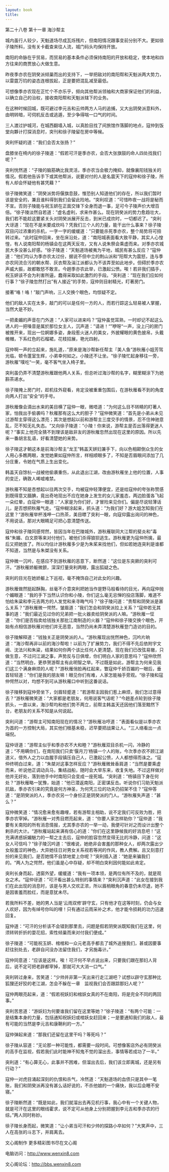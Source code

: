 ```yaml
---
layout: book
title:
---
```

第二十八卷 第十一章 海沙帮主

城内虽行人较少，天魁道场尽成瓦烁残片，但南阳情况跟事变前分别不大。更如徐子陵所料，没有关卡截查来往人流，城门码头均保持开放。

南阳的命脉在乎贸易，而贸易的基本条件必须保持南阳的开放和稳定，使本地和四方往来的商贾放心大做生意。

昨夜季亦农在阴癸派倾巢而出的支持下，一举把敌对的南阳帮和天魁派两大势力，以雷霆万钧的姿态连根拔起，正是要把混乱减至最低。

可想像季亦农现在正忙个不亦乐乎，频向其他帮派领袖和大商家保证他们的利益，以确立自己的治权，接收南阳帮和天魁派辖下的业务。

在这种时候回城，既可避过李元吉和云帅两方人马的追捕，又大出阴癸派意料外，由明转暗，可伺机反击或逃遁，至少争得喘一口气的时间。

三人渡过护城河，在城西翻墙入城，以真脸目找了间旅馆作落脚的地点，寇仲到饭堂向夥计打探消息时，突刊和徐子陵留在房中等候。

突利怀疑的道：“我们会否太张扬？”

盘膝坐在椅内的徐子陵道：“假若可汗是季亦农，会否大张旗鼓的命人四处找我们呢？”

突利恍然道：“子陵的脑筋确比我灵活，季亦农当会极力掩抑，就像襄阳钱独关的情况。假若他告诉手下或其他帮派，说要对付的人是名震天下的寇仲和徐子陵，所有人却会怀疑他有甚凭藉？”

徐子陵微笑道：”阴癸派势将偃旗息鼓，惟恐别人知道他们的存在，所以我们暂时该是安全的，兼且谁料得到我们会留此险地。“突利叹道：”可惜昨夜一战将是秘而不宣。否则子陵能与祝玉妍在正面交锋下全身而退一事，足可今子陵声价大增百倍。“徐子陵淡然自若道：”虚名虚利，求来作甚么。现在阴癸派的势力愈趋壮大，我们若不能趁这要紧关头对阴癸派展开反击，到米已成炊时，一切都迟了。“突利大讶道：”现在不是米要成炊吗？凭我们三个人的力量，能干出什么事来？徐子陵双目闪过浓重的杀机，一字一字的缓缓道：”只要能杀死季亦农，整个局势将可扭转过来。“此时寇仲回来，坐在床沿处，道：”南阳城表面看大致平静，其实人心惶惶，有人说南阳帮的杨镇会在这两天反攻，又有人说朱祭会乘虚而来。对季亦农城民大多没甚么好感。“徐子陵道：“天魁道场被夷为平地，城民有甚么反应？“寇仲道：”他们均认为季亦农太过份，据说不但中立的荆山派和“阳帮大为震怒，连与季亦农同流合污的朝水帮、灰衣帮及湍江派都认为不该弄至如此地步。但碍於季亦农声威大振，故都敢怒不敢言。今趟季亦农此举，已激起公愤。唉！若非我们插手，祝玉妍该不会为利害所逼，蠢得采取如此激烈的手段。“突利道：”现在我们应如何行事？“徐子陵忽然打出”有人接近“的手势，寇仲则目射精光，盯著房门。

接著“咯！咯！”敲门声响，三人交换个眼色，均惊疑不定。

他们的敌人实在太多，敲门的可以是任何一方的人，而若行踪这么轻易被人掌握，当然大是不妙。

一把柔媚的声音在门外道：”人家可以进来吗？“寇仲虽觉耳熟，一时却记不起这么诱人的一把嗓音是属於那位女主人，沉声道：”请进！“”咿呀“一声，没上闩的房门被推开来，现出一位婀娜多姿，身段惹火迷人的美女，外披耀眼的黄色披帛，头戴帷帽，下系红色的石榴裙，花枝招展，艳光四射。

寇仲啊一声的立起来，施礼道，．”原来是海沙帮新任帮主『美人鱼“游秋雁小姐芳驾光临，顿令蓬室生辉，小弟幸何如之。小陵还不让坐。“徐子陵忙起身移往一旁，游秋雁”噗吃“一笑，毫不客气坐入椅子里。

突利虽仍弄不清楚游秋雁跟他两人关系，但总听过海沙帮的名字，糊里糊涂下为她斟茶递水。

徐子陵掩上房门时，趁机往外窥看，肯定没被重重包围后，在游秋雁看不到的角度向两人打出”安全“的手号。

游秋雁像会滴出水来的美目横了寇仲一眼，微唔道：”为何这么目不转睛的盯著人家，怕我出手偷袭吗？秋雁那有这么大的胆子？“寇仲微笑道：”首先是小弟从未见过游帮主穿得这么漂亮；其次是想起以前和游帮主三度交手的情景，忍不住神驰意乱，茫不知无礼失态。“又向徐子陵道：“小陵！你来说，游帮主是否出落得更迷人呢？“事实上他完全猜不到理该是敌非友的游秋雁忽然出现在这里的原因。所以先来一番胡言乱语，好看清楚她的来势。

徐子陵这才朝这本是前海沙帮主“龙王”韩盖天姘妇兼手下，向以色相颠倒众生的女人用心多瞧两眼，发觉她果如寇仲所言，样相顺眼多了，不知是否眉眼间添加了几分庄重，令她在气质上生出变化。

韩盖天自馀杭一战被他偷袭重伤，从此退出江湖，改由游秋雁坐上他的位置，人事的变迁，确敦人唏嘘难禁。

游秋雁不知是杏想起以往两次交手，均被寇仲轻薄便宜，还是给寇仲的夸张称赞感到既得意又腼腆，竟出奇地现出不应在她身上发生的女儿家羞态，两边脸蛋各飞起一朵红晕，白寇仲一眼道：“人家是为你们好，才冒险来见你们。偏是尽说轻薄话儿，是否想把秋雁气走。“寇仲糊涂起来，抓头道：”为我们好？游大姐怎知我们在这里？“游秋雁举杯浅呷一口热茶，美目瞟了突利一眼，向寇仰露出询问的神色，不用说话，那对大眼睛足可把心意清楚传送。

寇仲和徐子陵同感愕然，皆因当年在巴陵城外，游秋雁联同大江帮的斐炎和”毒蛛“朱媚、白文原等来对付他们，被他们杀得狼狈逃生。游秋雁更为寇仲所擒，最后又把她放了。所以均估计游秋雁多少是为朱桨来找他们，但如若她连突利是谁都不知道，当然是与朱桀没有关系。

寇仲微一沉吟，在感应不到游秋雁的恶意下，断然道：”这位是东突厥的突利可汗。“游秋雁娇躯微颤，深深打量突利两眼，露出狐疑之色。

突利的目光在她娇躯上下巡视，毫不掩饰自己对此女的兴趣。

游秋雁做然挺起酥胸，丝毫不介意突利把她当作是野马般看待的目光，再向寇仲抛个媚眼道：“我的手下当然认识你和小陵，你们这么毫无忌惮的投店落脚，难道不怕给朱粱和李元吉两方的人发觉和来寻晦气吗？“徐子陵问道：”贵帮和阴癸派是甚么关系？“游秋雁微一愕然，皱眉道：”我们怎会和阴癸派拉上关系？“寇仲若无其事的道：”我们最近见过你的兄弟把一批火器卖给阴癸派的人嘛。“游秋雁一怔道：”你们是否指卖给钱独关那批江南制造的火器？“寇仲和徐子陵交换个眼色，开始有点相信游秋雁对他们并无恶意，当然仍尚未弄清楚游秋雁登门造访的目的。

徐子陵解释道：”钱独关正是阴癸派的人。“游秋雁现出恍然神色，沉吟片晌道：”海沙帮再非以前的海沙帮啦！以前为了扩展势力，我们不得不先后依附宇文阀、沈法兴和朱粱，结果如何你两个该比任何人更清楚。现在我们已改弦易辙，只做生意，不过问江湖之事，声势反与日俱增，你们明白人家的意思吗？“寇仲欣然道：”当然明白，更恭贺游帮主有此明智之举。不过既是如此，游帮主为何来见我们这三个满身麻烦的人呢？“游秋雁俏脸再红起来，瞥寇仲千娇百媚的一眼后，垂首轻轻道：”你们是我的朋友嘛！眼见你们有难，人家怎能袖手旁观。“徐子陵和寇仲愕然以对，均想不到可从游秋雁口中听到这番说话。

徐子陵移到寇仲旁坐下，剑眉轻蹙道：”若游帮主因我们惹上麻烦，我们怎过意得去？“游秋雁微笑道：”大家都是老朋友，何用说客气话呢？“今趟差点轮到徐子陵抓头，一直以来，海沙帮均和他们势不两立，前帮主韩盖天还因他们落至黯然下台，老朋友的关系不知是从何说起。

突利问道：”游帮主可知南阳现在的情况？“游秋雁冶哼道：”表面看似是以季亦农为首的一方控制大局，其实他们根基未稳，迟早要把战果让人。“三人络看出一点端倪。

寇仲讶道：”游帮主似乎和季亦农不大和睦？“游秋雁双目杀机一闪，冷静的道；“不用瞒你们，在南阳我们只卖‘偃月刀’杨镇一个人的账，今次季亦农不顾江湖道义，借外人之力以血腥手段镇压自己人，已激起公愤，人人都想得而诛之。“寇仲终明白过来，道：”朱桀对这事怎样反应？“游秋雁微耸香肩道：“当然是要乘虚而来，听说他正调动兵马，集结战船，随时会大举东来，收复失地。不过这样做对他并无好处，落到他手中时南阳只会变成一座死城。“突利道：”杨镇目下身在何处？“游秋雁略一犹豫，始道：”他已潜返南阳，正密谋反击。听说你们习助天魁派抗敌，季亦农引来的究竟是何方神圣，为何凭三位的功夫仍招架不住？“寇仲答道：“是阴癸派的人，季亦农另一个身份正是阴癸派的门人。“游秋雁失声道：”甚么？”

寇仲微笑道：”情况愈来愈有趣哩，若有游帮主相助，说不定我们可反败为胜，把季亦农宰掉。“游秋雁一对秀目燃亮起来，道：“你要人家怎样助你？“寇仲道：”我要有关南阳的所有消息情报，尤其季亦农的一举一动，我便可针对之而设计出整个剌杀的大计。“游秋雁站起来满有信心的道：”你们在这里静候我的好消息吧！“这充满诱惑妖媚魅力的一帮之主去后，寇仲的脸容忽然变得无比的冷静，问道：”这女人可信吗？“徐子陵沉吟道：“很难说，她绝非会害羞的那种女人，却两次露出少女般羞涩的神色，大异她往日对男女关系视若等闲的作风，教人费解。且又刻意打扮的来见我们，是否她情不自禁地爱上你呢？“突利插入道：“她是来骗我们的。“两人为之愕然，他们虽是心中存疑，却不明白突利因何能如此肯定。

突利长身而起，透窗外望，缓缓道：“我有一项本领，是两位有所不及的，就是观女之术。“寇仲讶道：”可汗看出甚么特别的事情来？“突利沉声道：”此女在接到我们在此出现的消息时，该是与男人交欢正浓，所以眉梢眼角的春意仍未尽退，她不是因害羞而脸红，而是意犹未尽。

若我所料不差，她的男人当是‘云雨双修’辟守玄，只有他才在这等时刻，仍会与女人欢好，因为有绰号你叫的哩！只有通过云雨采补之术，他才能令损耗的功力迅速回复。

寇仲道：“可汗的分析该不会错到那里去，问题是假若阴癸派既知我们在这里，何须转转折折的耍花招，索性倾巢而来对付我们便成。”

徐子陵道：“可能祝玉妍、棺棺和一众元老高手都去了城外追搜我们，甚或因要事赶往别处去，老辟自问没办法留住我们，才另施毒计。”

寇仲同意道：“应该是这样。唉！可汗何不早点说出来，只要我们跟在那妇人背后，说不定可把老辟都宰掉，那就可大大消一口气。”

突利转过身来，苦笑道：“少帅并非第一天出来行走江湖吧？试想以辟守玄那种比狐狸还好狡的老江湖，怎会不躲在一章　监视我们会否跟踪那妇人呢？”

寇仲两眼亮起来，道：“假若祝妖妇和棺妖女真的不在南阳，将是完全不同的两回事。”

突利苦思道：“游妖妇为何要谁我们留在这里等她？”徐子陵道：“有两个可能：一是结集本身的力量，包括通知祝妖妇或棺妖女赶回来；一是要通知我们的敌人，最有可能的当然是李元吉和康鞘利的一方。”

寇仲弹起来道：“那我们还留在这里干吗？等死吗？”

徐子陵从容道：“无论那一种可能性，都需要一段时间。可想像客店外必有阴癸派的高手在监视，假若我们此时能神不知鬼不觉的溜出去，事情等若成功了一半。”

突利道：“有心算无心，此事并不困难，但溜出去后，我们该立即离城，还是另有行动？”

寇仲一对虎目涌起深刻的仇恨和杀气，冷然道：“天魁道场的血债只是其中一笔账，我们和阴癸派再没有甚么话好说的，不杀他娘的一个痛快，我以后会睡不安寝。”

徐子陵断然道：“既是如此，我们就溜出去再见机行事，我心中有一个关键人物，就是可汗在这里的眼线霍求，说不定可从他身上分别把握到李元吉和季亦农的行综。”两人同时称妙。

徐子陵长身而起，微笑道：“让小弟当可汗和少帅的探路小卒如何？”大笑声中，三人在高张的斗志下，并肩离去。

文心阁制作 更多精彩图书尽在文心阁

电脑访问：http://www.wenxin8.com

文心阁论坛：http://bbs.wenxin8.com